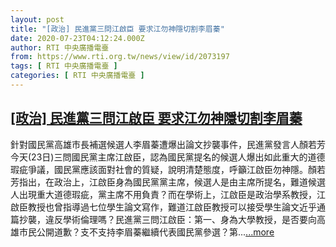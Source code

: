 ```yaml
---
layout: post
title: "[政治] 民進黨三問江啟臣 要求江勿神隱切割李眉蓁"
date: 2020-07-23T04:12:24.000Z
author: RTI 中央廣播電臺
from: https://www.rti.org.tw/news/view/id/2073197
tags: [ RTI 中央廣播電臺 ]
categories: [ RTI 中央廣播電臺 ]
---
```

<!--1595477544000-->
[[政治] 民進黨三問江啟臣 要求江勿神隱切割李眉蓁](https://www.rti.org.tw/news/view/id/2073197)
------

<div>
針對國民黨高雄市長補選候選人李眉蓁遭爆出論文抄襲事件，民進黨發言人顏若芳今天(23日)三問國民黨主席江啟臣，認為國民黨提名的候選人爆出如此重大的道德瑕疵爭議，國民黨應該面對社會的質疑，說明清楚態度，呼籲江啟臣勿神隱。顏若芳指出，在政治上，江啟臣身為國民黨黨主席，候選人是由主席所提名，難道候選人出現重大道德瑕疵，黨主席不用負責？而在學術上，江啟臣是政治學系教授，江啟臣教授也曾指導過七位學生論文寫作，難道江啟臣教授可以接受學生論文近乎通篇抄襲，違反學術倫理嗎？民進黨三問江啟臣：第一、身為大學教授，是否要向高雄市民公開道歉？支不支持李眉蓁繼續代表國民黨參選？第...<a target="_blank" href="https://www.rti.org.tw/news/view/id/2073197">...more</a>
</div>
